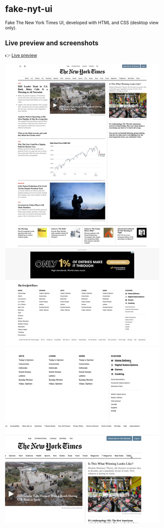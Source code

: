 # fake-nyt-ui

Fake The New York Times UI, developed with HTML and CSS (desktop view only).

## Live preview and screenshots

:point_right: [Live preview](https://rojaslabs.github.io/fake-nyt-ui/)

![fake-nyt-ui-preview](https://github.com/rojaslabs/fake-nyt-ui/blob/main/fake-nyt-ui-preview.png?raw=true)
![fake-nyt-ui-preview-2](https://github.com/rojaslabs/fake-nyt-ui/blob/main/fake-nyt-ui-preview-2.png?raw=true)
![fake-nyt-ui-preview-3](https://github.com/rojaslabs/fake-nyt-ui/blob/main/fake-nyt-ui-preview-3.png?raw=true)
